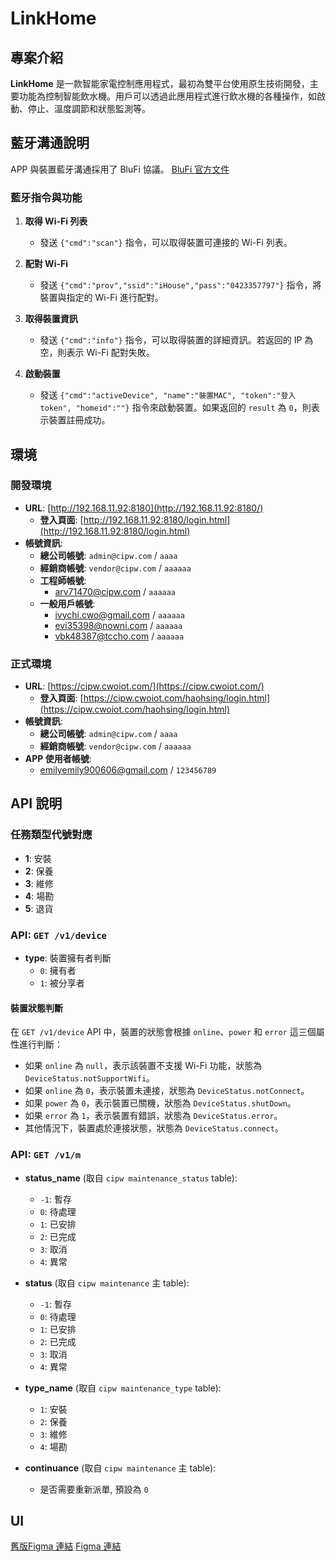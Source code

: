 # LinkHome

## 專案介紹

**LinkHome** 是一款智能家電控制應用程式，最初為雙平台使用原生技術開發，主要功能為控制智能飲水機。用戶可以透過此應用程式進行飲水機的各種操作，如啟動、停止、溫度調節和狀態監測等。

## 藍牙溝通說明

APP 與裝置藍牙溝通採用了 BluFi 協議。 [BluFi 官方文件](https://docs.espressif.com/projects/esp-idf/zh_CN/stable/esp32/api-guides/blufi.html)

### 藍牙指令與功能

1. **取得 Wi-Fi 列表**
    - 發送 `{"cmd":"scan"}` 指令，可以取得裝置可連接的 Wi-Fi 列表。

2. **配對 Wi-Fi**
    - 發送 `{"cmd":"prov","ssid":"iHouse","pass":"0423357797"}` 指令，將裝置與指定的 Wi-Fi 進行配對。

3. **取得裝置資訊**
    - 發送 `{"cmd":"info"}` 指令，可以取得裝置的詳細資訊。若返回的 IP 為空，則表示 Wi-Fi 配對失敗。

4. **啟動裝置**
    - 發送 `{"cmd":"activeDevice", "name":"裝置MAC", "token":"登入token", "homeid":""}` 指令來啟動裝置。如果返回的 `result` 為 `0`，則表示裝置註冊成功。

## 環境

### 開發環境

- **URL**: [http://192.168.11.92:8180](http://192.168.11.92:8180/)
    - **登入頁面**: [http://192.168.11.92:8180/login.html](http://192.168.11.92:8180/login.html)
- **帳號資訊**:
    - **總公司帳號**: `admin@cipw.com` / `aaaa`
    - **經銷商帳號**: `vendor@cipw.com` / `aaaaaa`
    - **工程師帳號**:
        - arv71470@cipw.com / `aaaaaa`
    - **一般用戶帳號**:
        - ivychi.cwo@gmail.com / `aaaaaa`
        - evi35398@nowni.com / `aaaaaa`
        - vbk48387@tccho.com / `aaaaaa`

### 正式環境

- **URL**: [https://cipw.cwoiot.com/](https://cipw.cwoiot.com/)
    - **登入頁面**: [https://cipw.cwoiot.com/haohsing/login.html](https://cipw.cwoiot.com/haohsing/login.html)
- **帳號資訊**:
    - **總公司帳號**: `admin@cipw.com` / `aaaa`
    - **經銷商帳號**: `vendor@cipw.com` / `aaaaaa`
- **APP 使用者帳號**:
    - emilyemily900606@gmail.com / `123456789`

## API 說明

### 任務類型代號對應

- **1**: 安裝
- **2**: 保養
- **3**: 維修
- **4**: 場勘
- **5**: 退貨

### API: `GET /v1/device`

- **type**: 裝置擁有者判斷
    - `0`: 擁有者
    - `1`: 被分享者

#### 裝置狀態判斷

在 `GET /v1/device` API 中，裝置的狀態會根據 `online`、`power` 和 `error` 這三個屬性進行判斷：

- 如果 `online` 為 `null`，表示該裝置不支援 Wi-Fi 功能，狀態為 `DeviceStatus.notSupportWifi`。
- 如果 `online` 為 `0`，表示裝置未連接，狀態為 `DeviceStatus.notConnect`。
- 如果 `power` 為 `0`，表示裝置已關機，狀態為 `DeviceStatus.shutDown`。
- 如果 `error` 為 `1`，表示裝置有錯誤，狀態為 `DeviceStatus.error`。
- 其他情況下，裝置處於連接狀態，狀態為 `DeviceStatus.connect`。

### API: `GET /v1/m`

- **status_name** (取自 `cipw maintenance_status` table):
    - `-1`: 暫存
    - `0`: 待處理
    - `1`: 已安排
    - `2`: 已完成
    - `3`: 取消
    - `4`: 異常

- **status** (取自 `cipw maintenance` 主 table):
    - `-1`: 暫存
    - `0`: 待處理
    - `1`: 已安排
    - `2`: 已完成
    - `3`: 取消
    - `4`: 異常

- **type_name** (取自 `cipw maintenance_type` table):
    - `1`: 安裝
    - `2`: 保養
    - `3`: 維修
    - `4`: 場勘

- **continuance** (取自 `cipw maintenance` 主 table):
    - 是否需要重新派單, 預設為 `0`

## UI
[舊版Figma 連結](https://www.figma.com/design/NGAykiBp4njlwWjNxriURn/%E8%B1%AA%E6%98%9F?node-id=1-7&t=bwG2TX3yUVnUB1CZ-1)
[Figma 連結](https://www.figma.com/design/DakLRuAmNKRfZdsXZvoTii/%F0%9F%93%8D-%5BUI%5D-2024---APP?node-id=1-7&t=4mYOq6kZjdM85i6X-1)
